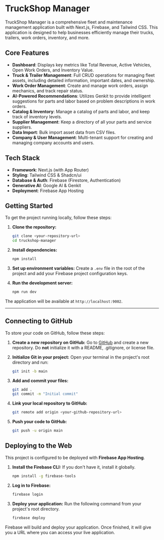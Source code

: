 # TruckShop Manager

TruckShop Manager is a comprehensive fleet and maintenance management application built with Next.js, Firebase, and Tailwind CSS. This application is designed to help businesses efficiently manage their trucks, trailers, work orders, inventory, and more.

## Core Features

- **Dashboard**: Displays key metrics like Total Revenue, Active Vehicles, Open Work Orders, and Inventory Value.
- **Truck & Trailer Management**: Full CRUD operations for managing fleet assets, including detailed information, important dates, and ownership.
- **Work Order Management**: Create and manage work orders, assign mechanics, and track repair status.
- **AI-Powered Recommendations**: Utilizes Genkit to provide intelligent suggestions for parts and labor based on problem descriptions in work orders.
- **Catalog & Inventory**: Manage a catalog of parts and labor, and keep track of inventory levels.
- **Supplier Management**: Keep a directory of all your parts and service suppliers.
- **Data Import**: Bulk import asset data from CSV files.
- **Company & User Management**: Multi-tenant support for creating and managing company accounts and users.

## Tech Stack

- **Framework**: Next.js (with App Router)
- **Styling**: Tailwind CSS & Shadcn/ui
- **Database & Auth**: Firebase (Firestore, Authentication)
- **Generative AI**: Google AI & Genkit
- **Deployment**: Firebase App Hosting

## Getting Started

To get the project running locally, follow these steps:

1.  **Clone the repository:**
    ```bash
    git clone <your-repository-url>
    cd truckshop-manager
    ```

2.  **Install dependencies:**
    ```bash
    npm install
    ```

3.  **Set up environment variables:**
    Create a `.env` file in the root of the project and add your Firebase project configuration keys.

4.  **Run the development server:**
    ```bash
    npm run dev
    ```

The application will be available at `http://localhost:9002`.

---

## Connecting to GitHub

To store your code on GitHub, follow these steps:

1.  **Create a new repository on GitHub:** Go to [GitHub](https://github.com/new) and create a new repository. Do **not** initialize it with a README, .gitignore, or license file.

2.  **Initialize Git in your project:** Open your terminal in the project's root directory and run:
    ```bash
    git init -b main
    ```

3.  **Add and commit your files:**
    ```bash
    git add .
    git commit -m "Initial commit"
    ```

4.  **Link your local repository to GitHub:**
    ```bash
    git remote add origin <your-github-repository-url>
    ```

5.  **Push your code to GitHub:**
    ```bash
    git push -u origin main
    ```

## Deploying to the Web

This project is configured to be deployed with **Firebase App Hosting**.

1.  **Install the Firebase CLI:** If you don't have it, install it globally.
    ```bash
    npm install -g firebase-tools
    ```

2.  **Log in to Firebase:**
    ```bash
    firebase login
    ```

3.  **Deploy your application:** Run the following command from your project's root directory.
    ```bash
    firebase deploy
    ```

Firebase will build and deploy your application. Once finished, it will give you a URL where you can access your live application.
